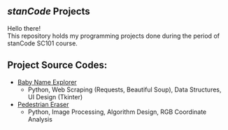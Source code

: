 ## *stanCode* Projects
Hello there!\
This repository holds my programming projects done during the period of stanCode SC101 course.

## Project Source Codes:
* [Baby Name Explorer](https://github.com/yu-hsien-jason-wu/stanCode-Projects/tree/main/stanCode_Projects/baby_name_explorer)
  * Python, Web Scraping (Requests, Beautiful Soup), Data Structures, UI Design (Tkinter)
* [Pedestrian Eraser](https://github.com/yu-hsien-jason-wu/stanCode-Projects/tree/main/stanCode_Projects/pedestrian_eraser)
  * Python, Image Processing, Algorithm Design, RGB Coordinate Analysis
